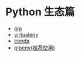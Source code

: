 # Python 生态篇

* [pip](pip/README.md)
* [virtualenv](virtualenv/README.md)
* [conda](conda/README.md)
* [pipenv(推荐使用)](pipenv/README.md)
